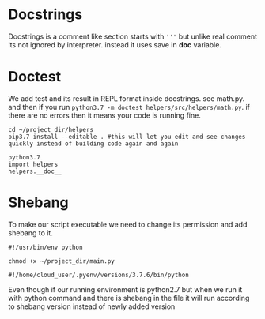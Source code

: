 # Docstrings

Docstrings is a comment like section starts with `'''` but unlike real comment its not ignored by interpreter. instead it uses save in __doc__ variable.


# Doctest

We add test and its result in REPL format inside docstrings. see math.py.  and then if you run `python3.7 -m doctest helpers/src/helpers/math.py`. if there are no errors then it means your code is running fine.


```
cd ~/project_dir/helpers
pip3.7 install --editable . #this will let you edit and see changes quickly instead of building code again and again
```

```
python3.7
import helpers
helpers.__doc__

```

# Shebang

To make our script executable we need to change its permission and add shebang to it.

`#!/usr/bin/env python`

`chmod +x ~/project_dir/main.py`

`#!/home/cloud_user/.pyenv/versions/3.7.6/bin/python`

Even though if our running environment is python2.7 but when we run it with python command and there is shebang in the file it will run according to shebang version instead of newly added version
